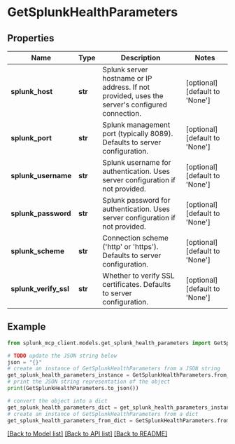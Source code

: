 # GetSplunkHealthParameters


## Properties

Name | Type | Description | Notes
------------ | ------------- | ------------- | -------------
**splunk_host** | **str** | Splunk server hostname or IP address. If not provided, uses the server&#39;s configured connection. | [optional] [default to 'None']
**splunk_port** | **str** | Splunk management port (typically 8089). Defaults to server configuration. | [optional] [default to 'None']
**splunk_username** | **str** | Splunk username for authentication. Uses server configuration if not provided. | [optional] [default to 'None']
**splunk_password** | **str** | Splunk password for authentication. Uses server configuration if not provided. | [optional] [default to 'None']
**splunk_scheme** | **str** | Connection scheme (&#39;http&#39; or &#39;https&#39;). Defaults to server configuration. | [optional] [default to 'None']
**splunk_verify_ssl** | **str** | Whether to verify SSL certificates. Defaults to server configuration. | [optional] [default to 'None']

## Example

```python
from splunk_mcp_client.models.get_splunk_health_parameters import GetSplunkHealthParameters

# TODO update the JSON string below
json = "{}"
# create an instance of GetSplunkHealthParameters from a JSON string
get_splunk_health_parameters_instance = GetSplunkHealthParameters.from_json(json)
# print the JSON string representation of the object
print(GetSplunkHealthParameters.to_json())

# convert the object into a dict
get_splunk_health_parameters_dict = get_splunk_health_parameters_instance.to_dict()
# create an instance of GetSplunkHealthParameters from a dict
get_splunk_health_parameters_from_dict = GetSplunkHealthParameters.from_dict(get_splunk_health_parameters_dict)
```
[[Back to Model list]](../README.md#documentation-for-models) [[Back to API list]](../README.md#documentation-for-api-endpoints) [[Back to README]](../README.md)


